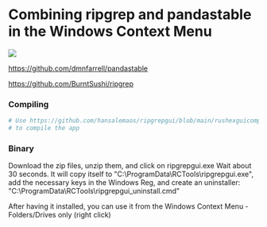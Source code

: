 # Combining ripgrep and pandastable in the Windows Context Menu

[![](https://i.ytimg.com/vi/54XZXw1KOvQ/oar2.jpg?sqp=-oaymwEaCJUDENAFSFXyq4qpAwwIARUAAIhCcAHAAQY=&rs=AOn4CLAsTyJc2bHqxjyDSqz29y_VQpVQ2A)](https://www.youtube.com/shorts/54XZXw1KOvQ)

https://github.com/dmnfarrell/pandastable

https://github.com/BurntSushi/ripgrep

### Compiling 

```python
# Use https://github.com/hansalemaos/ripgrepgui/blob/main/rushexguicomp.py 
# to compile the app 

```

### Binary

Download the zip files, unzip them, and click on ripgrepgui.exe Wait about 30 seconds. 
It will copy itself to "C:\ProgramData\RCTools\ripgrepgui.exe", add the necessary keys 
in the Windows Reg, and create an uninstaller: "C:\ProgramData\RCTools\ripgrepgui_uninstall.cmd"

After having it installed, you can use it from the Windows Context Menu - Folders/Drives only (right click)
